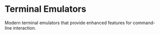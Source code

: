 # Terminal Emulators

Modern terminal emulators that provide enhanced features for command-line interaction.
